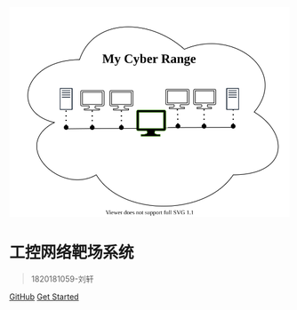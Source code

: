 ![logo](_media/icon2.svg)

# 工控网络靶场系统

> 1820181059-刘轩

[GitHub](https://github.com/Lowsam-04/IC-CyberRange)
[Get Started](#工控网络靶场)